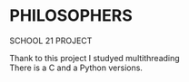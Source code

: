 PHILOSOPHERS
============
SCHOOL 21 PROJECT

Thank to this project I studyed multithreading  
There is a C and a Python versions.
